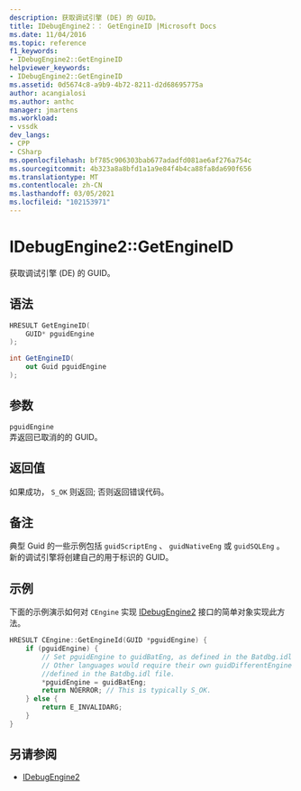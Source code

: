 ```yaml
---
description: 获取调试引擎 (DE) 的 GUID。
title: IDebugEngine2：： GetEngineID |Microsoft Docs
ms.date: 11/04/2016
ms.topic: reference
f1_keywords:
- IDebugEngine2::GetEngineID
helpviewer_keywords:
- IDebugEngine2::GetEngineID
ms.assetid: 0d5674c8-a9b9-4b72-8211-d2d68695775a
author: acangialosi
ms.author: anthc
manager: jmartens
ms.workload:
- vssdk
dev_langs:
- CPP
- CSharp
ms.openlocfilehash: bf785c906303bab677adadfd081ae6af276a754c
ms.sourcegitcommit: 4b323a8a8bfd1a1a9e84f4b4ca88fa8da690f656
ms.translationtype: MT
ms.contentlocale: zh-CN
ms.lasthandoff: 03/05/2021
ms.locfileid: "102153971"
---
```

# <a name="idebugengine2getengineid"></a>IDebugEngine2::GetEngineID
获取调试引擎 (DE) 的 GUID。

## <a name="syntax"></a>语法

```cpp
HRESULT GetEngineID(
    GUID* pguidEngine
);
```

```csharp
int GetEngineID(
    out Guid pguidEngine
);
```

## <a name="parameters"></a>参数
`pguidEngine`\
弄返回已取消的的 GUID。

## <a name="return-value"></a>返回值
如果成功， `S_OK` 则返回; 否则返回错误代码。

## <a name="remarks"></a>备注
典型 Guid 的一些示例包括 `guidScriptEng` 、 `guidNativeEng` 或 `guidSQLEng` 。 新的调试引擎将创建自己的用于标识的 GUID。

## <a name="example"></a>示例
下面的示例演示如何对 `CEngine` 实现 [IDebugEngine2](../../../extensibility/debugger/reference/idebugengine2.md) 接口的简单对象实现此方法。

```cpp
HRESULT CEngine::GetEngineId(GUID *pguidEngine) {
    if (pguidEngine) {
        // Set pguidEngine to guidBatEng, as defined in the Batdbg.idl file.
        // Other languages would require their own guidDifferentEngine to be
        //defined in the Batdbg.idl file.
        *pguidEngine = guidBatEng;
        return NOERROR; // This is typically S_OK.
    } else {
        return E_INVALIDARG;
    }
}
```

## <a name="see-also"></a>另请参阅
- [IDebugEngine2](../../../extensibility/debugger/reference/idebugengine2.md)
